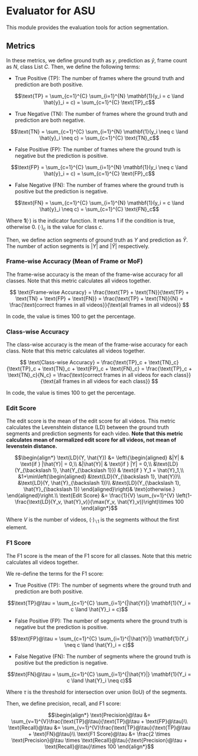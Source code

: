 # Evaluator for ASU

This module provides the evaluation tools for action segmentation.

## Metrics

In these metrics, we define ground truth as $y$, prediction as $\hat{y}$, frame count as $N$, class List $C$. Then, we define the following terms:

- True Positive (TP): The number of frames where the ground truth and prediction are both positive.
```math
\text{TP} = \sum_{c=1}^{C} \sum_{i=1}^{N} \mathbf{1}(y_i = c \land \hat{y}_i = c) = \sum_{c=1}^{C} \text{TP}_c
```
- True Negative (TN): The number of frames where the ground truth and prediction are both negative.
```math
\text{TN} = \sum_{c=1}^{C} \sum_{i=1}^{N} \mathbf{1}(y_i \neq c \land \hat{y}_i \neq c) = \sum_{c=1}^{C} \text{TN}_c
```
- False Positive (FP): The number of frames where the ground truth is negative but the prediction is positive.
```math
\text{FP} = \sum_{c=1}^{C} \sum_{i=1}^{N} \mathbf{1}(y_i \neq c \land \hat{y}_i = c) = \sum_{c=1}^{C} \text{FP}_c
```
- False Negative (FN): The number of frames where the ground truth is positive but the prediction is negative.
```math
\text{FN} = \sum_{c=1}^{C} \sum_{i=1}^{N} \mathbf{1}(y_i = c \land \hat{y}_i \neq c) = \sum_{c=1}^{C} \text{FN}_c
```

Where $\mathbf{1}(\cdot)$ is the indicator function. It returns 1 if the condition is true, otherwise 0. $(\cdot)_c$ is the value for class $c$.

Then, we define action segments of ground truth as $Y$ and prediction as $\hat{Y}$. The number of action segments is $|Y|$ and $|\hat{Y}|$ respectively.

### Frame-wise Accuracy (Mean of Frame or MoF)

The frame-wise accuracy is the mean of the frame-wise accuracy for all classes. Note that this metric calculates all videos together.

$$
\text{Frame-wise Accuracy} = \frac{\text{TP} + \text{TN}}{\text{TP} + \text{TN} + \text{FP} + \text{FN}} = \frac{\text{TP} + \text{TN}}{N} = \frac{\text{correct frames in all videos}}{\text{all frames in all videos}}
$$

In code, the value is times 100 to get the percentage.

### Class-wise Accuracy

The class-wise accuracy is the mean of the frame-wise accuracy for each class. Note that this metric calculates all videos together.

$$
\text{Class-wise Accuracy} = \frac{\text{TP}_c + \text{TN}_c}{\text{TP}_c + \text{TN}_c + \text{FP}_c + \text{FN}_c} = \frac{\text{TP}_c + \text{TN}_c}{N_c} = \frac{\text{correct frames in all videos for each class}}{\text{all frames in all videos for each class}}
$$

In code, the value is times 100 to get the percentage.

### Edit Score

The edit score is the mean of the edit score for all videos. This metric calculates the Levenshtein distance (LD) between the ground truth segments and prediction segments for each video. **Note that this metric calculates mean of normalized edit score for all videos, not mean of levenstein distance.**

```math
\begin{align*}
    \text{LD}(Y, \hat{Y}) &= \left\{\begin{aligned}
        &|Y| & \text{if } |\hat{Y}| = 0,\\
        &|\hat{Y}| & \text{if } |Y| = 0,\\
        &\text{LD}(Y_{\backslash 1}, \hat{Y_{\backslash 1}}) & \text{if } Y_1 = \hat{Y}_1,\\
        &1+\min\left(\begin{aligned}
            &\text{LD}(Y_{\backslash 1}, \hat{Y})\\
            &\text{LD}(Y, \hat{Y}_{\backslash 1})\\
            &\text{LD}(Y_{\backslash 1}, \hat{Y}_{\backslash 1})
        \end{aligned}\right)& \text{otherwise.}
    \end{aligned}\right.\\
    \text{Edit Score} &= \frac{1}{V} \sum_{v=1}^{V} \left(1-\frac{\text{LD}(Y_v, \hat{Y}_v)}{\max(Y_v, \hat{Y}_v)}\right)\times 100
\end{align*}
```

Where $V$ is the number of videos, $(\cdot)_{\backslash 1}$ is the segments without the first element.

### F1 Score

The F1 score is the mean of the F1 score for all classes. Note that this metric calculates all videos together.

We re-define the terms for the F1 score:

- True Positive (TP): The number of segments where the ground truth and prediction are both positive.
```math
\text{TP}@\tau = \sum_{c=1}^{C} \sum_{i=1}^{|\hat{Y}|} \mathbf{1}(Y_i = c \land \hat{Y}_i = c)
```
- False Positive (FP): The number of segments where the ground truth is negative but the prediction is positive.
```math
\text{FP}@\tau = \sum_{c=1}^{C} \sum_{i=1}^{|\hat{Y}|} \mathbf{1}(Y_i \neq c \land \hat{Y}_i = c)
```
- False Negative (FN): The number of segments where the ground truth is positive but the prediction is negative.
```math
\text{FN}@\tau = \sum_{c=1}^{C} \sum_{i=1}^{|\hat{Y}|} \mathbf{1}(Y_i = c \land \hat{Y}_i \neq c)
```

Where $\tau$ is the threshold for intersection over union (IoU) of the segments.

Then, we define precision, recall, and F1 score:

```math
\begin{align*}
    \text{Precision}@\tau &= \sum_{v=1}^{V}\frac{\text{TP}@\tau}{\text{TP}@\tau + \text{FP}@\tau}\\
    \text{Recall}@\tau &= \sum_{v=1}^{V}\frac{\text{TP}@\tau}{\text{TP}@\tau + \text{FN}@\tau}\\
    \text{F1 Score}@\tau &= \frac{2 \times \text{Precision}@\tau \times \text{Recall}@\tau}{\text{Precision}@\tau + \text{Recall}@\tau}\times 100
\end{align*}
```
